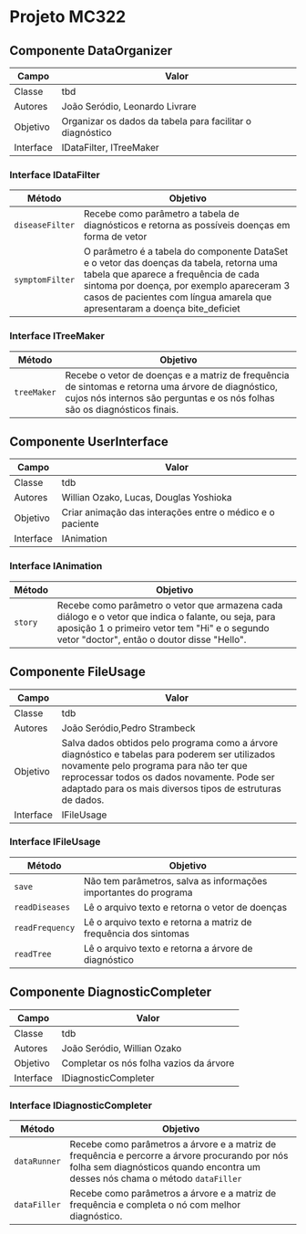 # Projeto MC322


## Componente DataOrganizer
|Campo | Valor|
|------|--------|
|Classe|tbd|
|Autores|João Seródio, Leonardo Livrare|
|Objetivo|Organizar os dados da tabela para facilitar o diagnóstico|
|Interface|IDataFilter, ITreeMaker|


### Interface IDataFilter
|Método| Objetivo|
|------|--------|
|`diseaseFilter`|Recebe como parâmetro a tabela de diagnósticos e retorna as possíveis doenças em forma de vetor|
|`symptomFilter`|O parâmetro é a tabela do componente DataSet e o vetor das doenças da tabela, retorna uma tabela que aparece a frequência de cada sintoma por doença, por exemplo apareceram 3 casos de pacientes com língua amarela que apresentaram a doença bite_deficiet |


### Interface ITreeMaker
|Método| Objetivo|
|------|--------|
|`treeMaker`|Recebe o vetor de doenças e a matriz de frequência de sintomas e retorna uma árvore de diagnóstico, cujos nós internos são perguntas e os nós folhas são os diagnósticos finais.|



## Componente UserInterface
|Campo | Valor|
|------|--------|
|Classe|tdb|
|Autores|Willian Ozako, Lucas, Douglas Yoshioka|
|Objetivo|Criar animação das interações entre o médico e o paciente|
|Interface|IAnimation|


### Interface IAnimation
|Método| Objetivo|
|------|--------|
|`story`|Recebe como parâmetro o vetor que armazena cada diálogo e o vetor que indica o falante, ou seja, para  aposição 1 o primeiro vetor tem "Hi" e o segundo vetor "doctor", então o doutor disse "Hello". |



## Componente FileUsage
|Campo | Valor|
|------|--------|
|Classe|tdb|
|Autores|João Seródio,Pedro Strambeck|
|Objetivo|Salva dados obtidos pelo programa como a árvore diagnóstico e tabelas para poderem ser utilizados novamente pelo programa para não ter que reprocessar todos os dados novamente. Pode ser adaptado para os mais diversos tipos de estruturas de dados.|
|Interface|IFileUsage|


### Interface IFileUsage
|Método| Objetivo|
|------|--------|
|`save`| Não tem parâmetros, salva as informações importantes do programa |
|`readDiseases`| Lê o arquivo texto e retorna o vetor de doenças |
|`readFrequency`| Lê o arquivo texto e retorna a matriz de frequência dos sintomas|
|`readTree`| Lê o arquivo texto e retorna a árvore de diagnóstico|



## Componente DiagnosticCompleter
|Campo | Valor|
|------|--------|
|Classe|tdb|
|Autores|João Seródio, Willian Ozako|
|Objetivo|Completar os nós folha vazios da árvore|
|Interface|IDiagnosticCompleter|


### Interface IDiagnosticCompleter
|Método| Objetivo|
|------|--------|
|`dataRunner`| Recebe como parâmetros a árvore e a matriz de frequência e percorre a árvore procurando por nós folha sem diagnósticos quando encontra um desses nós chama o método `dataFiller`|
|`dataFiller`|  Recebe como parâmetros a árvore e a matriz de frequência e completa o nó com melhor diagnóstico. |
